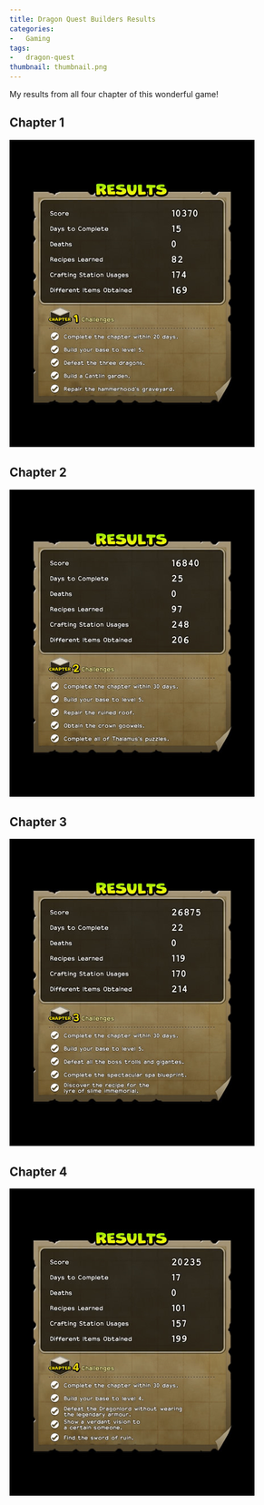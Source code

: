 ```yaml
---
title: Dragon Quest Builders Results
categories:
-   Gaming
tags:
-   dragon-quest
thumbnail: thumbnail.png
---
```


My results from all four chapter of this wonderful game!

<!-- more -->

## Chapter 1

![Chapter 1](DQB-C1.jpg)

## Chapter 2

![Chapter 2](DQB-C2.jpg)

## Chapter 3

![Chapter 3](DQB-C3.jpg)

## Chapter 4

![Chapter 4](DQB-C4.jpg)
